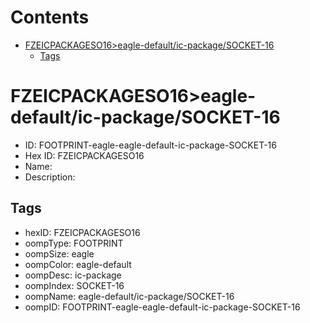 



Contents
========

* [FZEICPACKAGESO16>eagle-default/ic-package/SOCKET-16](#fzeicpackageso16eagle-defaultic-packagesocket-16)
	* [Tags](#tags)

# FZEICPACKAGESO16>eagle-default/ic-package/SOCKET-16

- ID: FOOTPRINT-eagle-eagle-default-ic-package-SOCKET-16
- Hex ID: FZEICPACKAGESO16
- Name: 
- Description: 

## Tags

- hexID: FZEICPACKAGESO16
- oompType: FOOTPRINT
- oompSize: eagle
- oompColor: eagle-default
- oompDesc: ic-package
- oompIndex: SOCKET-16
- oompName: eagle-default/ic-package/SOCKET-16
- oompID: FOOTPRINT-eagle-eagle-default-ic-package-SOCKET-16
